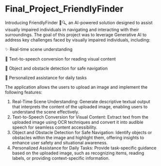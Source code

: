 # Final_Project_FriendlyFinder
Introducing FriendlyFinder 👀🔍, an AI-powered solution designed to assist visually impaired individuals in navigating and interacting with their surroundings. The goal of this project was to leverage Generative AI to address key challenges faced by visually impaired individuals, including:

✨ Real-time scene understanding

📖 Text-to-speech conversion for reading visual content

🛑 Object and obstacle detection for safe navigation

🤖 Personalized assistance for daily tasks

The application allows the users to upload an image and implement the following features:
1. Real-Time Scene Understanding:
   Generate descriptive textual output that interprets the content of the uploaded image, enabling users to understand the scene effectively.
2. Text-to-Speech Conversion for Visual Content:
   Extract text from the uploaded image using OCR techniques and convert it into audible speech for seamless content accessibility.
3. Object and Obstacle Detection for Safe Navigation:
   Identify objects or obstacles within the image and highlight them, offering insights to enhance user safety and situational awareness.
4. Personalized Assistance for Daily Tasks:
   Provide task-specific guidance based on the uploaded image, such as recognizing items, reading labels, or providing context-specific information.
